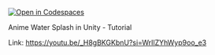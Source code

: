 [![Open in Codespaces](https://classroom.github.com/assets/launch-codespace-2972f46106e565e64193e422d61a12cf1da4916b45550586e14ef0a7c637dd04.svg)](https://classroom.github.com/open-in-codespaces?assignment_repo_id=16523277)

Anime Water Splash in Unity - Tutorial 

Link: https://youtu.be/_H8gBKGKbnU?si=WrIlZYhWyp9oo_e3
